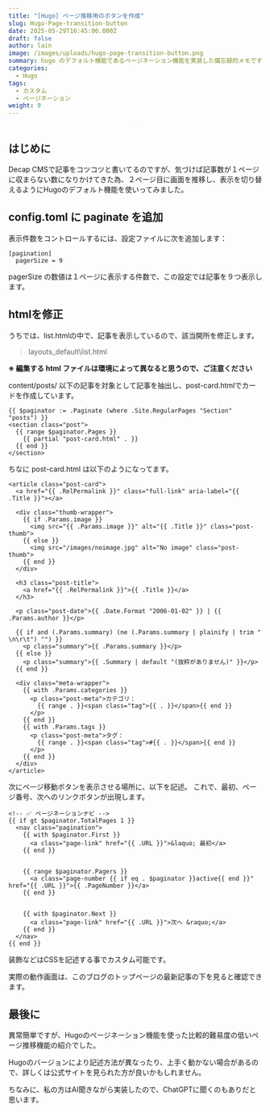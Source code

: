```yaml
---
title: "[Hugo] ページ推移用のボタンを作成"
slug: Hugo-Page-transition-button
date: 2025-05-29T16:45:00.000Z
draft: false
author: lain
image: /images/uploads/hugo-page-transition-button.png
summary: hugo のデフォルト機能であるページネーション機能を実装した備忘録的メモです
categories:
  - Hugo
tags:
  - カスタム
  - ページネーション
weight: 9
---
```

<center>
<img src="/images/uploads/hugo-page-transition-button.png" alt="" style="max-width:80%; height:auto; border:1px solid #ccc; border-radius:6px; " />
</center>

## はじめに

Decap CMSで記事をコツコツと書いてるのですが、気づけば記事数が１ページに収まらない数になりかけてきた為、２ページ目に画面を推移し、表示を切り替えるようにHugoのデフォルト機能を使いってみました。

## config.toml に paginate を追加

表示件数をコントロールするには、設定ファイルに次を追加します：

```
[pagination]
  pagerSize = 9
```

pagerSize の数値は１ページに表示する件数で、この設定では記事を９つ表示します。

## htmlを修正

うちでは、list.htmlの中で、記事を表示しているので、該当開所を修正します。

> layouts_default\list.html

 **※ 編集する html ファイルは環境によって異なると思うので、ご注意ください**

content/posts/ 以下の記事を対象として記事を抽出し、post-card.htmlでカードを作成しています。

```
{{ $paginator := .Paginate (where .Site.RegularPages "Section" "posts") }}
<section class="post">
  {{ range $paginator.Pages }}
    {{ partial "post-card.html" . }}
  {{ end }}
</section>
```

ちなに post-card.html は以下のようになってます。

```
<article class="post-card">
  <a href="{{ .RelPermalink }}" class="full-link" aria-label="{{ .Title }}"></a>

  <div class="thumb-wrapper">
    {{ if .Params.image }}
      <img src="{{ .Params.image }}" alt="{{ .Title }}" class="post-thumb">
    {{ else }}
      <img src="/images/noimage.jpg" alt="No image" class="post-thumb">
    {{ end }}
  </div>

  <h3 class="post-title">
    <a href="{{ .RelPermalink }}">{{ .Title }}</a>
  </h3>

  <p class="post-date">{{ .Date.Format "2006-01-02" }} | {{ .Params.author }}</p>

  {{ if and (.Params.summary) (ne (.Params.summary | plainify | trim " \n\r\t") "") }}
    <p class="summary">{{ .Params.summary }}</p>
  {{ else }}
    <p class="summary">{{ .Summary | default "(抜粋がありません)" }}</p>
  {{ end }}

  <div class="meta-wrapper">
    {{ with .Params.categories }}
      <p class="post-meta">カテゴリ：
        {{ range . }}<span class="tag">{{ . }}</span>{{ end }}
      </p>
    {{ end }}
    {{ with .Params.tags }}
      <p class="post-meta">タグ：
        {{ range . }}<span class="tag">#{{ . }}</span>{{ end }}
      </p>
    {{ end }}
  </div>
</article>
```

次にページ移動ボタンを表示させる場所に、以下を記述。
これで、最初、ページ番号、次へのリンクボタンが出現します。

```
<!-- ✅ ページネーションナビ -->
{{ if gt $paginator.TotalPages 1 }}
  <nav class="pagination">
    {{ with $paginator.First }}
      <a class="page-link" href="{{ .URL }}">&laquo; 最初</a>
    {{ end }}


    {{ range $paginator.Pagers }}
      <a class="page-number {{ if eq . $paginator }}active{{ end }}" href="{{ .URL }}">{{ .PageNumber }}</a>
    {{ end }}


    {{ with $paginator.Next }}
      <a class="page-link" href="{{ .URL }}">次へ &raquo;</a>
    {{ end }}
  </nav>
{{ end }}
```

装飾などはCSSを記述する事でカスタム可能です。

実際の動作画面は、このブログのトップページの最新記事の下を見ると確認できます。

## 最後に

異常簡単ですが、Hugoのページネーション機能を使った比較的難易度の低いページ推移機能の紹介でした。

Hugoのバージョンにより記述方法が異なったり、上手く動かない場合があるので、詳しくは公式サイトを見られた方が良いかもしれません。

ちなみに、私の方はAI聞きながら実装したので、ChatGPTに聞くのもありだと思います。
